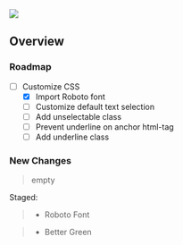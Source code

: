 <img src="https://img.shields.io/badge/License-MIT-orange">

<br>

## Overview

### Roadmap
- [ ] Customize CSS
    - [x] Import Roboto font
    - [ ] Customize default text selection
    - [ ] Add unselectable class
    - [ ] Prevent underline on anchor html-tag
    - [ ] Add underline class

### New Changes
> empty

Staged:
> + Roboto Font

> + Better Green

